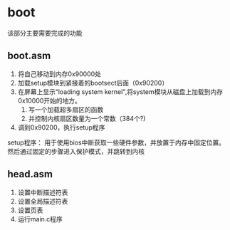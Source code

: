 # boot

该部分主要需要完成的功能

## boot.asm

1. 将自己移动到内存0x90000处
1. 加载setup模块到紧接着的bootsect后面（0x90200）
1. 在屏幕上显示“loading system kernel",将system模块从磁盘上加载到内存0x10000开始的地方。
    1. 写一个加载超多扇区的函数
    1. 并控制内核扇区数量为一个常数（384个?)
1. 调到0x90200，执行setup程序

setup程序：
    用于使用bios中断获取一些硬件参数，并放置于内存中固定位置。
    然后通过固定的步骤进入保护模式，并跳转到内核


## head.asm

1. 设置中断描述符表
1. 设置全局描述符表
1. 设置页表
1. 运行main.c程序